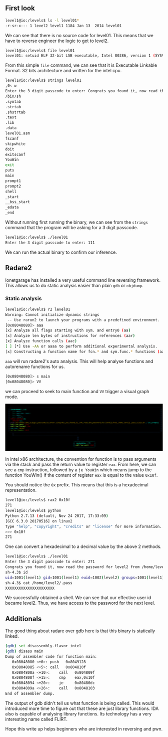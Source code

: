 ## First look

```sh
level1@io:/levels$ ls -l level01*
-r-sr-x--- 1 level2 level1 1184 Jan 13  2014 level01
```
We can see that there is no source code for level01.
This means that we have to reverse engineer the logic to get to level2.

```sh
level1@io:/levels$ file level01
level01: setuid ELF 32-bit LSB executable, Intel 80386, version 1 (SYSV), statically linked, not stripped
```

From this simple `file` command, we can see that it is Executable Linkable Format. 32 bits architecture and written for the intel cpu. 

```sh
level1@io:/levels$ strings level01
,0<	w
Enter the 3 digit passcode to enter: Congrats you found it, now read the password for level2 from /home/level2/.pass
/bin/sh
.symtab
.strtab
.shstrtab
.text
.lib
.data
level01.asm
fscanf
skipwhite
doit
exitscanf
YouWin
exit
puts
main
prompt1
prompt2
shell
_start
__bss_start
_edata
_end
```
Without running first running the binary, we can see from the `strings` command that the program will be asking for a 3 digit passcode. 

```sh
level1@io:/levels$ ./level01
Enter the 3 digit passcode to enter: 111
```
We can run the actual binary to confirm our inference.

## Radare2 
Ionetgarage has installed a very useful command line reversing framework. This allows us to do static analysis easier than plain `gdb` or `objdump`.

### Static analysis

```sh
level1@io:/levels$ r2 level01
Warning: Cannot initialize dynamic strings
 -- Use rarun2 to launch your programs with a predefined environment.
[0x08048080]> aaa
[x] Analyze all flags starting with sym. and entry0 (aa)
[x] Analyze len bytes of instructions for references (aar)
[x] Analyze function calls (aac)
[ ] [*] Use -AA or aaaa to perform additional experimental analysis.
[x] Constructing a function name for fcn.* and sym.func.* functions (aan))
```
`aaa` will run radare2's auto analysis. This will help analyse functions and autorename functions for us.

```sh
[0x08048080]> s main
[0x08048080]> VV
```
we can proceed to seek to main function and `VV` trigger a visual graph mode.

![radare visual](./images/image1.png)

In intel x86 architecture, the convention for function is to pass arguments via the stack and pass the return value to register `eax`. From here, we can see a `cmp` instruction, followed by a `je YouWin` which means jump to the function YouWin() if the content of register `eax` is equal to the value `0x10f`. 

You should notice the `0x` prefix. This means that this is a hexadecimal representation.

```sh
level1@io:/levels$ rax2 0x10f
271
level1@io:/levels$ python
Python 2.7.13 (default, Nov 24 2017, 17:33:09) 
[GCC 6.3.0 20170516] on linux2
Type "help", "copyright", "credits" or "license" for more information.
>>> 0x10f
271
```
One can convert a hexadecimal to a decimal value by the above 2 methods.

```sh
level1@io:/levels$ ./level01
Enter the 3 digit passcode to enter: 271
Congrats you found it, now read the password for level2 from /home/level2/.pass
sh-4.3$ id    
uid=1001(level1) gid=1001(level1) euid=1002(level2) groups=1001(level1),1029(nosu)
sh-4.3$ cat /home/level2/.pass
XXXXXXXXXXXXXXXXXXXXXX
```

We successfully obtained a shell. We can see that our effective user id became level2.
Thus, we have access to the password for the next level.

## Additionals

The good thing about radare over gdb here is that this binary is statically linked. 

```sh
(gdb) set disassembly-flavor intel
(gdb) disass main
Dump of assembler code for function main:
   0x08048080 <+0>:	push   0x8049128
   0x08048085 <+5>:	call   0x804810f
   0x0804808a <+10>:	call   0x804809f
   0x0804808f <+15>:	cmp    eax,0x10f
   0x08048094 <+20>:	je     0x80480dc
   0x0804809a <+26>:	call   0x8048103
End of assembler dump.
```
The output of gdb didn't tell us what function is being called. This would introduced more time to figure out that these are just library functions. IDA also is capable of analysing library functions. Its technology has a very interesting name called FLIRT.

Hope this write up helps beginners who are interested in reversing and pwn.
